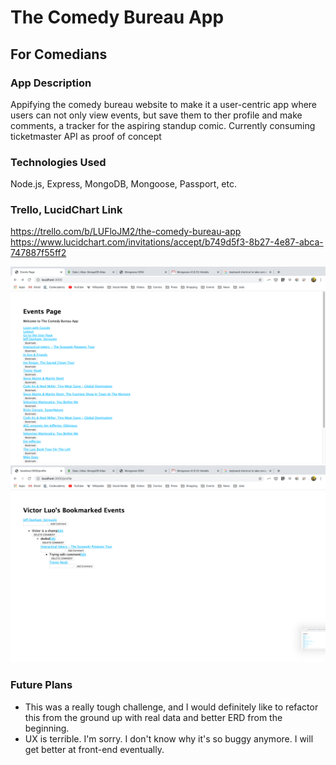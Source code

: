 # The Comedy Bureau App
## For Comedians

### App Description
Appifying the comedy bureau website to make it a user-centric app where users can not only view events, but save them to ther profile and make comments, a tracker for the aspiring standup comic. Currently consuming ticketmaster API as proof of concept 


### Technologies Used
Node.js, Express, MongoDB, Mongoose, Passport, etc.

### Trello, LucidChart Link
https://trello.com/b/LUFloJM2/the-comedy-bureau-app
https://www.lucidchart.com/invitations/accept/b749d5f3-8b27-4e87-abca-747887f55ff2

![screenshot1](/images/screenshot1.png)
![screenshot2](/images/screenshot2.png)

### Future Plans
* This was a really tough challenge, and I would definitely like to refactor this from the ground up with real data and better ERD from the beginning.
* UX is terrible. I'm sorry. I don't know why it's so buggy anymore. I will get better at front-end eventually.
